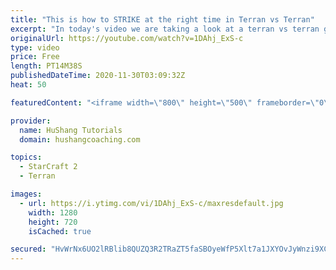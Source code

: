 ```yaml
---
title: "This is how to STRIKE at the right time in Terran vs Terran"
excerpt: "In today's video we are taking a look at a terran vs terran game I played that showcases some patience and how I like to calculate when it's the correct time to attack!  Coaching -------------------------------------------------------------------------- Website: https://www.hushangcoaching.com  Interested"
originalUrl: https://youtube.com/watch?v=1DAhj_ExS-c
type: video
price: Free
length: PT14M38S
publishedDateTime: 2020-11-30T03:09:32Z
heat: 50

featuredContent: "<iframe width=\"800\" height=\"500\" frameborder=\"0\" src=\"https://www.youtube.com/embed/1DAhj_ExS-c\" allow=\"accelerometer; autoplay; encrypted-media; gyroscope; picture-in-picture\" allowfullscreen></iframe>"

provider:
  name: HuShang Tutorials
  domain: hushangcoaching.com

topics:
  - StarCraft 2
  - Terran

images:
  - url: https://i.ytimg.com/vi/1DAhj_ExS-c/maxresdefault.jpg
    width: 1280
    height: 720
    isCached: true

secured: "HvWrNx6UO2lRBlib8QUZQ3R2TRaZT5faSBOyeWfP5Xlt7a1JXYOvJyWnzi9XCK7A0XqPylYP0dD3yxEzwhtSpwV+RFQWcgBbzl4z56KHOLucQlVjZS+GviW1z1LgkVbbC6N1G3QvVocQNz/p7O7YcwsZXDW7HzlzL82csW1REiLLIXF+aGU0pEe5fKQ8819/y0vOFVVDyxpsb/wg+BBtwZywE+KUUivq/2AmCEb2m+yCkRZYEAZ0rshMIs4bTFPk6VRK+HKQB9gNCQMk6pum5lOFaK5PcwK1zPBOZBaG3gYLlT/FDugdWgJ5WupzQYRWRbkhDYoeTyut1m2FzGJFdmKyR3KMFKJecs55iGlWTtLpFdFt4hsmbodPwqRZ6RhtkjhRaM321d08j9DSpfgj9Frr4h2zUUkTuEtPpds/y/8=;fOwNFP3MBmrvDfYwIEyNsA=="
---
```


